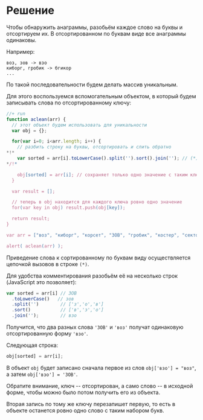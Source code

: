# Решение 

Чтобы обнаружить анаграммы, разобьём каждое слово на буквы и отсортируем их. В отсортированном по буквам виде все анаграммы одинаковы.

Например:

```
воз, зов -> взо
киборг, гробик -> бгикор
...
```

По такой последовательности будем делать массив уникальным. 

Для этого воспользуемся вспомогательным объектом, в который будем записывать слова по отсортированному ключу:

```js
//+ run
function aclean(arr) {
  // этот объект будем использовать для уникальности
  var obj = {};

  for(var i=0; i<arr.length; i++) {
    // разбить строку на буквы, отсортировать и слить обратно
*!*
    var sorted = arr[i].toLowerCase().split('').sort().join(''); // (*)
*/!*

    obj[sorted] = arr[i]; // сохраняет только одно значение с таким ключом
  }

  var result = [];

  // теперь в obj находится для каждого ключа ровно одно значение
  for(var key in obj) result.push(obj[key]);

  return result;
}

var arr = ["воз", "киборг", "корсет", "ЗОВ", "гробик", "костер", "сектор"];

alert( aclean(arr) );
```

Приведение слова к  сортированному по буквам виду осуществляется цепочкой вызовов в строке `(*)`.

Для удобства комментирования разобьём её на несколько строк (JavaScript это позволяет):

```js
var sorted = arr[i] // ЗОВ
  .toLowerCase()   // зов
  .split('')        // ['з','о','в']  
  .sort()           // ['в','з','о']
  .join('');        // взо
```

Получится, что два разных слова `'ЗОВ'` и `'воз'` получат одинаковую отсортированную форму `'взо'`. 

Следующая строка:

```js
obj[sorted] = arr[i];
```

В объект `obj` будет записано сначала первое из слов `obj['взо'] = "воз"`, а затем `obj['взо'] = 'ЗОВ'`. 

Обратите внимание, ключ -- отсортирован, а само слово -- в исходной форме, чтобы можно было потом получить его из объекта.

Вторая запись по тому же ключу перезапишет первую, то есть в объекте останется ровно одно слово с таким набором букв.

